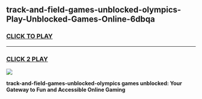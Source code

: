 
## track-and-field-games-unblocked-olympics-Play-Unblocked-Games-Online-6dbqa
<h3>
<a href="https://premium76.site?title=track-and-field-games-unblocked-olympics&ref=25A">CLICK TO PLAY</a></h3>
<hr>

<h3>
<a href="https://premium76.site?title=track-and-field-games-unblocked-olympics&ref=25A">CLICK 2 PLAY</a>
  
</h3>

<a href="https://premium76.site?title=track-and-field-games-unblocked-olympics&ref=25A"><img src="https://clearcache.store/games.png"></a>


**track-and-field-games-unblocked-olympics games unblocked: Your Gateway to Fun and Accessible Online Gaming**
